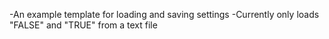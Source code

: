 -An example template for loading and saving settings
-Currently only loads "FALSE" and "TRUE" from a text file
